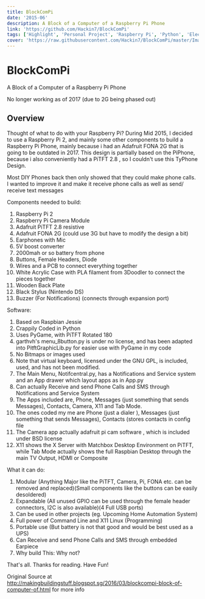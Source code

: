 ```yaml
---
title: BlockComPi
date: '2015-06'
description: A Block of a Computer of a Raspberry Pi Phone
link: 'https://github.com/Hackin7/BlockComPi'
tags: ['Highlight', 'Personal Project', 'Raspberry Pi', 'Python', 'Electronics', 'Casing']
cover: 'https://raw.githubusercontent.com/Hackin7/BlockComPi/master/Images/DSC_4991.JPG'
---
```


# BlockComPi

A Block of a Computer of a Raspberry Pi Phone

No longer working as of 2017 (due to 2G being phased out)

## Overview

Thought of what to do with your Raspberry Pi? During Mid 2015, I decided to use a Raspberry Pi 2, and mainly some other components to build a Raspberry Pi Phone, mainly because i had an Adafruit FONA 2G that is going to be outdated in 2017. This design is partially based on the PiPhone, because i also conveniently had a PiTFT 2.8 , so I couldn't use this TyPhone Design.

Most DIY Phones back then only showed that they could make phone calls.
I wanted to improve it and make it receive phone calls as well as send/ receive text messages

Components needed to build:

1. Raspberry Pi 2
1. Raspberry Pi Camera Module
1. Adafruit PiTFT 2.8 resistive
1. Adafruit FONA 2G (could use 3G but have to modify the design a bit)
1. Earphones with Mic
1. 5V boost converter
1. 2000mah or so battery from phone
1. Buttons, Female Headers, Diode
1. Wires and a PCB to connect everything together
1. White Acrylic Case with PLA filament from 3Doodler to connect the pieces together
1. Wooden Back Plate
1. Black Stylus (Nintendo DS)
1. Buzzer (For Notifications) (connects through expansion port)

Software:

1. Based on Raspbian Jessie
1. Crappily Coded in Python
1. Uses PyGame, with PiTFT Rotated 180
1. garthvh's menu_8button.py is under no license, and has been adapted into PitftGraphicLib.py for easier use with PyGame in my code
1. No Bitmaps or images used
1. Note that virtual keyboard, licensed under the GNU GPL, is included, used, and has not been modified.
1. The Main Menu, Notifcentral.py, has a Notifications and Service system and an App drawer which layout apps as in App.py
1. Can actually Receive and send Phone Calls and SMS through Notifications and Service System
1. The Apps included are, Phone, Messages (just something that sends Messages), Contacts, Camera, X11 and Tab Mode.
1. The ones coded my me are Phone (just a dialer ), Messages (just something that sends Messages), Contacts (stores contacts in config file
1. The Camera app actually adafruit pi cam software , which is included under BSD license
1. X11 shows the X Server with Matchbox Desktop Environment on PiTFT, while Tab Mode actually shows the full Raspbian Desktop through the main TV Output, HDMI or Composite

What it can do:

1. Modular (Anything Major like the PiTFT, Camera, Pi, FONA etc. can be removed and replaced)(Small components like the buttons can be easily desoldered)
1. Expandable (All unused GPIO can be used through the female header connectors, I2C is also available)(4 Full USB ports)
1. Can be used in other projects (eg. Upcoming Home Automation System)
1. Full power of Command Line and X11 Linux (Programming)
1. Portable use (But battery is not that good and would be best used as a UPS)
1. Can Receive and send Phone Calls and SMS through embedded Earpiece
1. Why build This: Why not?

That's all. Thanks for reading. Have Fun!

Original Source at http://makingbuildingstuff.blogspot.sg/2016/03/blockcompi-block-of-computer-of.html for more info
